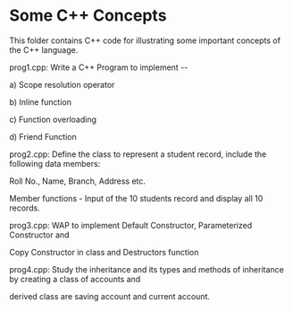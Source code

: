 Some C++ Concepts 
=======================

This folder contains C++ code for illustrating some important concepts of the C++ language.

prog1.cpp:
  Write a C++ Program to implement -- 
  
  a) Scope resolution operator
  
  b) Inline function 
  
  c) Function overloading
  
  d) Friend Function
  

prog2.cpp:
  Define the class to represent a student record, include the following data members:
  
  Roll No., Name, Branch, Address etc.
  
  Member functions - Input of the 10 students record and display all 10 records.

prog3.cpp:
  WAP to implement Default Constructor, Parameterized Constructor and 
  
  Copy Constructor in class and Destructors function

prog4.cpp:
  Study the inheritance and its types and methods of inheritance by creating a class of accounts and
  
  derived class are saving account and current account.
